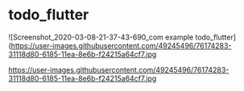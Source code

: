 # todo_flutter

![Screenshot_2020-03-08-21-37-43-690_com example todo_flutter](https://user-images.githubusercontent.com/49245496/76174283-31118d80-6185-11ea-8e6b-f24215a64cf7.jpg

https://user-images.githubusercontent.com/49245496/76174283-31118d80-6185-11ea-8e6b-f24215a64cf7.jpg
